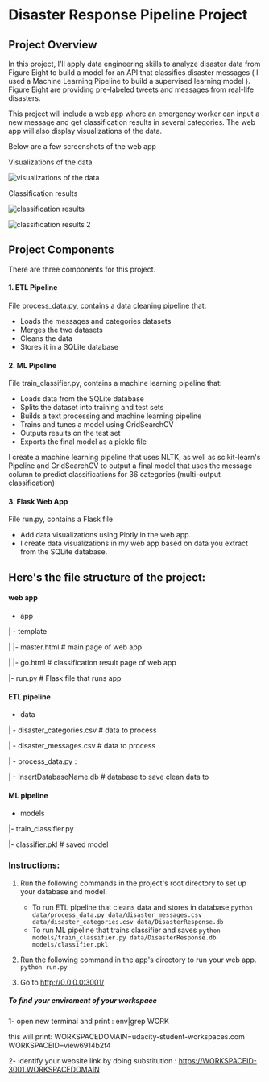 # Disaster Response Pipeline Project

## Project Overview
In this project, I'll apply data engineering skills to analyze disaster data from Figure Eight to build a model for an API that classifies disaster messages ( I used a Machine Learning Pipeline to build a supervised learning model ).
Figure Eight are providing pre-labeled tweets and messages from real-life disasters. 

This project will include a web app where an emergency worker can input a new message and get classification results in several categories. The web app will also display visualizations of the data. 


Below are a few screenshots of the web app
 
 
Visualizations of the data

![visualizations of the data](https://user-images.githubusercontent.com/48630950/72177841-a3b6f480-33f2-11ea-91d3-3b44f7ae8255.png)

Classification results

![classification results](https://user-images.githubusercontent.com/48630950/72178151-5a1ad980-33f3-11ea-8d7b-0a10ef010d05.png)

![classification results 2](https://user-images.githubusercontent.com/48630950/72178155-5edf8d80-33f3-11ea-9c55-edb153a680df.png)

## Project Components
There are three components for this project.

#### 1. ETL Pipeline

File  process_data.py, contains a data cleaning pipeline that:

- Loads the messages and categories datasets
- Merges the two datasets
- Cleans the data
- Stores it in a SQLite database

#### 2. ML Pipeline

File train_classifier.py, contains a machine learning pipeline that:

- Loads data from the SQLite database
- Splits the dataset into training and test sets
- Builds a text processing and machine learning pipeline
- Trains and tunes a model using GridSearchCV
- Outputs results on the test set
- Exports the final model as a pickle file

I create a machine learning pipeline that uses NLTK, as well as scikit-learn's Pipeline and GridSearchCV to output a final model that uses the message column to predict classifications for 36 categories (multi-output classification)

#### 3. Flask Web App

File run.py, contains a Flask file
- Add data visualizations using Plotly in the web app. 
- I create data visualizations in my web app based on data you extract from the SQLite database.



## Here's the file structure of the project:

#### web app
- app

| - template

| |- master.html  # main page of web app

| |- go.html  # classification result page of web app

|- run.py  # Flask file that runs app

#### ETL pipeline
- data

| - disaster_categories.csv  # data to process 

| - disaster_messages.csv  # data to process

| - process_data.py :

| - InsertDatabaseName.db   # database to save clean data to

#### ML pipeline
- models

|- train_classifier.py

|- classifier.pkl  # saved model 


### Instructions:
1. Run the following commands in the project's root directory to set up your database and model.

    - To run ETL pipeline that cleans data and stores in database
        `python data/process_data.py data/disaster_messages.csv data/disaster_categories.csv data/DisasterResponse.db`
    - To run ML pipeline that trains classifier and saves
        `python models/train_classifier.py data/DisasterResponse.db models/classifier.pkl`

2. Run the following command in the app's directory to run your web app.
    `python run.py`

3. Go to http://0.0.0.0:3001/

##### To find your enviroment of your workspace

1- open new terminal and print :
env|grep WORK

  this will print:
  WORKSPACEDOMAIN=udacity-student-workspaces.com
  WORKSPACEID=view6914b2f4

2- identify your website link by doing substitution :
https://WORKSPACEID-3001.WORKSPACEDOMAIN


